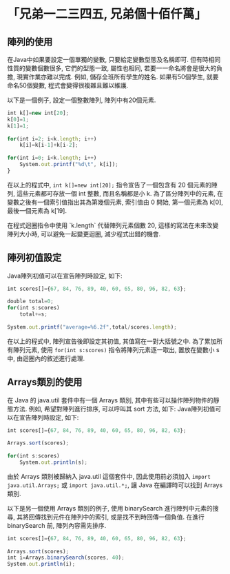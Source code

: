 # 「兄弟一二三四五, 兄弟個十佰仟萬」


## 陣列的使用
在Java中如果要設定一個單獨的變數, 只要給定變數型態及名稱即可. 但有時相同性質的變數個數很多, 它們的型態一致, 屬性也相同,
若要一一命名將會是很大的負擔, 現實作業亦難以完成. 例如, 儲存全班所有學生的姓名. 如果有50個學生, 就要命名50個變數, 程式會變得很複雜且難以維護.
 
以下是一個例子, 設定一個整數陣列, 陣列中有20個元素.
```javascript
int k[]=new int[20];
k[0]=1;
k[1]=1;
		
for(int i=2; i<k.length; i++) 
	k[i]=k[i-1]+k[i-2];
		
for(int i=0; i<k.length; i++)
	System.out.printf("%d\t", k[i]);
}
```
在以上的程式中, `int k[]=new int[20];` 指令宣告了一個包含有 20 個元素的陣列, 這些元素都可存放一個 int 整數, 
而且名稱都是小 k. 為了區分陣列中的元素, 在變數之後有一個索引值指出其為第幾個元素, 索引值由 0 開始, 第一個元素為 k[0], 
最後一個元素為 k[19].
<p>
在程式迴圈指令中使用 `k.length` 代替陣列元素個數 20, 這樣的寫法在未來改變陣列大小時, 可以避免一起變更迴圈, 減少程式出錯的機會.

 

## 陣列初值設定
Java陣列初值可以在宣告陣列時設定, 如下:
```javascript
int scores[]={67, 84, 76, 89, 40, 60, 65, 80, 96, 82, 63};
		
double total=0;
for(int s:scores)
	total+=s;
			
System.out.printf("average=%6.2f",total/scores.length);
```
在以上的程式中, 陣列宣告後即設定其初值, 其值寫在一對大括號之中. 為了累加所有陣列元素, 使用 `for(int s:scores)` 指令將陣列元素逐一取出, 
置放在變數小 s 中, 由迴圈內的敘述進行處理. 



## Arrays類別的使用
在 Java 的 java.util 套件中有一個 Arrays 類別, 其中有些可以操作陣列物件的靜態方法. 例如, 希望對陣列進行排序, 可以呼叫其 sort 方法, 如下:
Java陣列初值可以在宣告陣列時設定, 如下:
```javascript
int scores[]={67, 84, 76, 89, 40, 60, 65, 80, 96, 82, 63};
		
Arrays.sort(scores);
			
for(int s:scores)
	System.out.println(s);
```


由於 Arrays 類別被歸納入 java.util 這個套件中, 因此使用前必須加入 `import java.util.Arrays;` 或 `import java.util.*;`,
讓 Java 在編譯時可以找到 Arrays 類別.<p>

以下是另一個使用 Arrays 類別的例子, 使用 binarySearch 進行陣列中元素的搜尋, 其將回傳找到元件在陣列中的索引, 或是找不到時回傳一個負值.
在進行 binarySearch 前, 陣列內容需先排序.
```javascript
int scores[]={67, 84, 76, 89, 40, 60, 65, 80, 96, 82, 63};
		
Arrays.sort(scores);
int i=Arrays.binarySearch(scores, 40);
System.out.println(i);
```